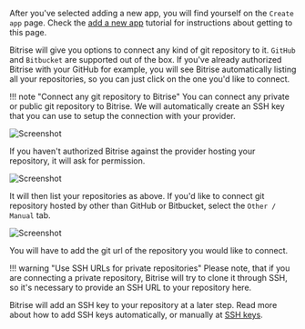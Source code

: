 After you've selected adding a new app, you will find yourself on the `Create app` page. Check the [add a new app](doc:add-a-new-app) tutorial for instructions about getting to this page.

Bitrise will give you options to connect any kind of git repository to it. `GitHub` and `Bitbucket` are supported out of the box. If you've already authorized Bitrise with your GitHub for example, you will see Bitrise automatically listing all your repositories, so you can just click on the one you'd like to connect.

!!! note "Connect any git repository to Bitrise"
    You can connect any private or public git repository to Bitrise. We will automatically create an SSH key that you can use to setup the connection with your provider.

![Screenshot](https://www.filepicker.io/api/file/i7O8ZTjdSJSlDay3m5bE)

If you haven't authorized Bitrise against the provider hosting your repository, it will ask for permission.

![Screenshot](https://www.filepicker.io/api/file/QcX5L3QwSZ2mg7CfPBEq)

It will then list your repositories as above. If you'd like to connect git repository hosted by other than GitHub or Bitbucket, select the `Other / Manual` tab.

![Screenshot](https://www.filepicker.io/api/file/RHMT25oeSg6aVMbL5iZ6)

You will have to add the git url of the repository you would like to connect.

!!! warning "Use SSH URLs for private repositories"
    Please note, that if you are connecting a private repository, Bitrise will try to clone it through SSH, so it's necessary to provide an SSH URL to your repository here.

Bitrise will add an SSH key to your repository at a later step. Read more about how to add SSH keys automatically, or manually at [SSH keys](doc:setting-up-ssh-keys).
